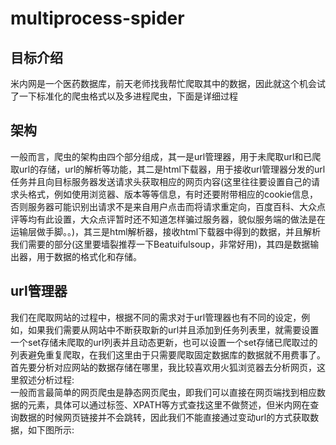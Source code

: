 # multiprocess-spider
## 目标介绍
米内网是一个医药数据库，前天老师找我帮忙爬取其中的数据，因此就这个机会试了一下标准化的爬虫格式以及多进程爬虫，下面是详细过程

## 架构
一般而言，爬虫的架构由四个部分组成，其一是url管理器，用于未爬取url和已爬取url的存储，url的解析等功能，其二是html下载器，用于接收url管理器分发的url任务并且向目标服务器发送请求头获取相应的网页内容(这里往往要设置自己的请求头格式，例如使用浏览器、版本等等信息，有时还要附带相应的cookie信息，否则服务器可能识别出请求不是来自用户点击而将请求重定向，百度百科、大众点评等均有此设置，大众点评暂时还不知道怎样骗过服务器，貌似服务端的做法是在运输层做手脚。。)，其三是html解析器，接收html下载器中得到的数据，并且解析我们需要的部分(这里要墙裂推荐一下Beatuifulsoup，非常好用)，其四是数据输出器，用于数据的格式化和存储。

## url管理器
我们在爬取网站的过程中，根据不同的需求对于url管理器也有不同的设定，例如，如果我们需要从网站中不断获取新的url并且添加到任务列表里，就需要设置一个set存储未爬取的url列表并且动态更新，也可以设置一个set存储已爬取过的列表避免重复爬取，在我们这里由于只需要爬取固定数据库的数据就不用费事了。\
首先要分析对应网站的数据存储在哪里，我比较喜欢用火狐浏览器去分析网页，这里叙述分析过程:\
一般而言最简单的网页爬虫是静态网页爬虫，即我们可以直接在网页端找到相应数据的元素，具体可以通过标签、XPATH等方式查找这里不做赘述，但米内网在查询数据的时候网页链接并不会跳转，因此我们不能直接通过变动url的方式获取数据，如下图所示:
![]()
